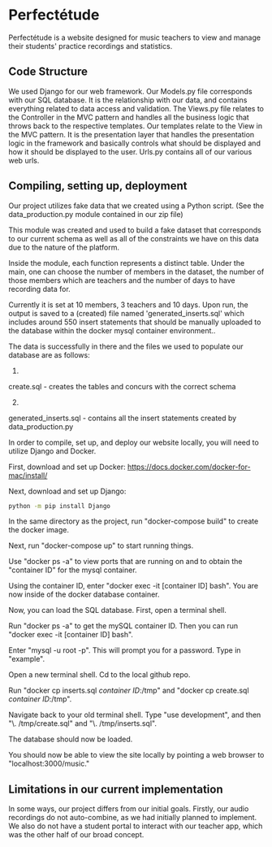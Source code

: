 # Perfectétude

Perfectétude is a website designed for music teachers to view and manage their students' practice recordings and statistics. 

## Code Structure 

We used Django for our web framework. Our Models.py file corresponds with our SQL database. It is the relationship with our data, and contains everything related to data access and validation. The Views.py file relates to the Controller in the MVC pattern and handles all the business logic that throws back to the respective templates. Our templates relate to the View in the MVC pattern. It is the presentation layer that handles the presentation logic in the framework and basically controls what should be displayed and how it should be displayed to the user. Urls.py contains all of our various web urls. 

## Compiling, setting up, deployment

Our project utilizes fake data that we created using a Python script. (See the data_production.py module contained in our zip file)

This module was created and used to build a fake dataset that corresponds to our current schema as well as all of the constraints we have on this data due to the nature of the platform.

Inside the module, each function represents a distinct table. Under the main, one can choose the number of members in the dataset, the number of those members which are teachers and the number of days to have recording data for.

Currently it is set at 10 members, 3 teachers and 10 days. Upon run, the output is saved to a (created) file named 'generated_inserts.sql' which includes around 550 insert statements that should be manually uploaded to the database within the docker mysql container environment..

The data is successfully in there and the files we used to populate our database are as follows:

1.
create.sql - creates the tables and concurs with the correct schema

2.
generated_inserts.sql - contains all the insert statements created by data_production.py

In order to compile, set up, and deploy our website locally, you will need to utilize Django and Docker. 

First, download and set up Docker: https://docs.docker.com/docker-for-mac/install/

Next, download and set up Django: 

```bash
python -m pip install Django
```
In the same directory as the project, run "docker-compose build" to create the docker image.

Next, run "docker-compose up" to start running things. 

Use "docker ps -a" to view ports that are running on and to obtain the "container ID" for the mysql container.

Using the container ID, enter "docker exec -it [container ID] bash". You are now inside of the docker database container.

Now, you can load the SQL database. First, open a terminal shell.

Run "docker ps -a" to get the mySQL container ID. Then you can run "docker exec -it [container ID] bash".

Enter "mysql -u root -p". This will prompt you for a password. Type in "example".

Open a new terminal shell. Cd to the local github repo.

Run "docker cp inserts.sql *container ID*:/tmp" and "docker cp create.sql *container ID*:/tmp".

Navigate back to your old terminal shell. Type "use development", and then "\\. /tmp/create.sql" and "\\. /tmp/inserts.sql". 

The database should now be loaded.

You should now be able to view the site locally by pointing a web browser to "localhost:3000/music."


## Limitations in our current implementation

In some ways, our project differs from our initial goals. Firstly, our audio recordings do not auto-combine, as we had initially planned to implement. We also do not have a student portal to interact with our teacher app, which was the other half of our broad concept. 
